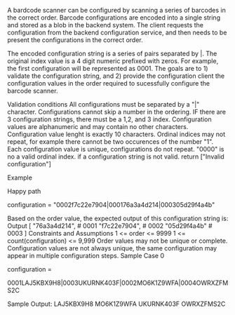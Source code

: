 A bardcode scanner can be configured by scanning a series of barcodes in the correct order. Barcode configurations are encoded into a single string and stored as a blob in the backend system. The client requests the configuration from the backend configuration service, and then needs to be present the configurations in the correct order.

The encoded configuration string is a series of pairs separated by |. The original index value is a 4 digit numeric prefixed with zeros. For example, the first configuration will be represented as 0001.
The goals are to 1) validate the configuration string, and 2) provide the configuration client the configuration values in the order required to sucessfully configure the barcode scanner.

Validation conditions
All configurations must be separated by a "|" character.
Configurations cannot skip a number in the ordering. IF there are 3 configuration strings, there must be a 1,2, and 3 index.
Configuration values are alphanumeric and may contain no other characters.
Configuration value lenght is exactly 10 characters.
Ordinal indices may not repeat, for example there cannot be two occurences of the number "1".
Each configuration value is unique, configurations do not repeat.
"0000" is no a valid ordinal index.
if a configuration string is not valid. return ["Invalid configuration"]

Example

Happy path

configuration = "0002f7c22e7904|000176a3a4d214|000305d29f4a4b"

Based on the order value, the expected output of this configuration string is:
Output
[
"76a3a4d214", # 0001
"f7c22e7904", # 0002
"05d29f4a4b" # 0003
]
Constraints and Assumptions
1 <= order <= 9999
1 <= count(configuration) <= 9,999
Order values may not be unique or complete.
Configuration values are not always unique, the same configuration may appear in multiple configuration steps.
Sample Case 0

configuration =

0001LAJ5KBX9H8|0003UKURNK403F|0002MO6K1Z9WFA|0004OWRXZFMS2C

Sample Output:
LAJ5KBX9H8
MO6K1Z9WFA
UKURNK403F
OWRXZFMS2C